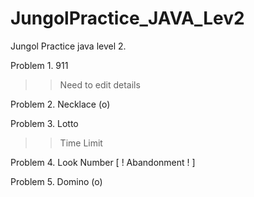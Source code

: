 # JungolPractice_JAVA_Lev2

Jungol Practice java level 2.

Problem 1. 911
>> Need to edit details

Problem 2. Necklace (o)

Problem 3. Lotto 
>> Time Limit 

Problem 4. Look Number [ ! Abandonment ! ]

Problem 5. Domino (o)